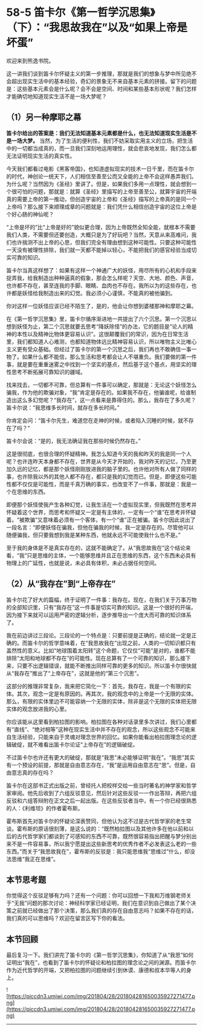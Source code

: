 # 58-5 笛卡尔《第一哲学沉思集》（下）：“我思故我在”以及“如果上帝是坏蛋”

欢迎来到熊逸书院。

这一讲我们谈到笛卡尔怀疑主义的第一步推理，那就是我们的想象与梦中所见绝不会超出现实生活中的基本经验，奇幻的景象无不来自基本元素的拼接。留下的问题是：这些基本元素会是什么呢？会不会是空间、时间和某些基本形状呢？我们怎样才能确切地知道现实生活不是一场大梦呢？

## （1）另一种摩耶之幕

 **笛卡尔给出的答案是：我们无法知道基本元素都是什么，也无法知道现实生活是不是一场大梦。** 当然，为了生活的便利性，我们不妨采取实用主义的立场，把生活中的一切都当成真的，而一旦我们深刻地运用理性，就会悲哀地发现，我们怎么都无法证明现实生活的真实性。

今天我们都看过电影《黑客帝国》，也知道虚拟现实的技术一日千里，而在笛卡尔的时代，神创论一统天下，人们相信至善至公而又全能的上帝不会这样愚弄我们。为什么呢？当然因为《圣经》里讲了。但是，如果我们多用一点理性，就会想到一个很可怕的问题，那就是：就算《圣经》里描写的上帝至善至公，就算宇宙的开端真的需要上帝的第一推动，但创造宇宙的上帝和《圣经》描写的上帝真的是同一个上帝吗？那么接下来顺理成章的问题就是：我们凭什么相信创造宇宙的这位上帝是个好心肠的神仙呢？

“上帝是坏的”比“上帝是好的”貌似更合理，因为上帝既然全知全能，就根本不需要我们人类，不需要但还要创造，大概只是为了好玩吧？当然，天意从来高难问，我们也许揣测不出上帝的心思，但我们完全有理由想到这种可能性。只要这种可能性一天没有被理性排除，我们就一天都不能掉以轻心，不能把我们的感官经验当成切实可靠的知识。

笛卡尔当真这样想了：如果有这样一个神通广大的妖怪，用尽所有的心机和手段来捉弄我，给我制造出种种逼真的假象，那会怎么样呢？天空、大地、颜色、声音，也许都不存在，甚至连我的手脚、眼睛、血肉也不存在。我所以为的这些存在，也许都是妖怪给我制造出来的幻觉。我必须小心谨慎，不能真的被他骗到。

你对这样一位妖怪应该已经不陌生了，是的，他会让你想到婆楼那神和摩耶之幕。

在《第一哲学沉思集》里，笛卡尔循序渐进地一共提出了六个沉思。第一个沉思以想到妖怪为止，第二个沉思就要去思考“降妖除怪”的办法，它的题目是“论人的精神的本性以及精神比物体更容易认识”。这很颠覆我们的常识，因为在日常生活里，我们都知道人心难测，也都知道物体远比精神容易认识，所以唯物主义比唯心主义更有受众基础。但经过了笛卡尔的第一个沉思之后，我们再也不敢确信一事一物了。如果什么都不能信，那么生活和思考都会让人不堪重负。我们要做的第一件事，就是要在重重迷雾之中找到一个坚实的基点，然后基于这个基点，用坚实的理性思考不断拓展可靠知识的疆域。

找来找去，一切都不可靠，但总算有一件事可以确定，那就是：无论这个妖怪怎么骗我，作为他的欺骗对象，“我”肯定是存在的。如果我不存在，他骗谁呢，给谁制造出这么多幻觉呢？“我存在”，这一点看来是靠得住的。那么，我存在了多久呢？笛卡尔说：“我思维多长时间，就存在多长时间。”

你肯定会问：“笛卡尔先生，难道您在走神的时候，或者陷入沉睡的时候，就不存在了吗？”

笛卡尔会说：“是的，我无法确证我在那些时候仍然存在。”

这是很彻底，也很合理的怀疑精神。我怎么知道今天的我和昨天的我是同一个人呢？也许连昨天本身都不存在，世界是从今天才开始的，我对昨天的记忆，乃至更加久远的记忆，都是那个妖怪刚刚放进我的脑子里的。也许他对所有人做了同样的事，也许除我以外的其他人都不存在，都只是我的幻觉而已。但是，即便这些可能性都不仅仅是可能性，而是千真万确的事实，也改变不了一件事，那就是：我是一个在思维的东西。

即便那个妖怪使我产生各种幻觉，让我生活在一个虚拟现实里，但我既然在思考并怀疑着这个世界，而思考和怀疑又一定是有主体的，一定有一个“谁”在思考并怀疑着。“被欺骗”又意味着必须有一个客体，有一个“谁”正在被骗。笛卡尔因此说出了一段名言：“即便妖怪在骗我，但他在骗我的时候，我一定是存在的。尽管他可以随便骗我，但只要我想到我是某种东西，他就永远不可能使我什么也不是。”

至于我的身体是不是真实存在的，这就不能确定了。从“我思故我在”这个结论来看，“我”只是思维的主体，一个能够思维并且正在思维的东西，这个东西未必具有物理上的广延性，也就是说，未必具有体积，未必占据任何空间。

## （2）从“我存在”到“上帝存在”

笛卡尔花了好大的篇幅，终于证明了一件事：我存在。现在，在我们关于万事万物的全部知识里，只有“我存在”这一件事是切实可靠的知识。这是一个很好的开端，因为接下来就可以运用严密的逻辑分析，逐步推导出一个庞大而可靠的知识体系了。

我在前边讲过三段论。三段论的一个特点是：只要前提是正确的，结论就一定是正确的。而笛卡尔的哲学意味着，在“我思故我在”出现之前，人类的一切知识都只有盖然性的意义。比如“地球围着太阳转”这个命题，它仅仅“可能”是对的，谁都不能排除“太阳和地球都不存在”的可能性。现在总算有了一个可靠的知识，那么接下来，只要不出逻辑错误，就能不断推出同样可靠的更多的知识。所以笛卡尔很快就从“我存在”推出了“上帝存在”，这就是他的“第三个沉思”。

这部分的推理非常复杂，我来把它简化一下：首先，我存在，我是一个有限的实体。其次，观念一定是有原因的。再其次，我的观念中的上帝是一个无限的实体。那么，有限的实体里边不可能容纳一个无限的实体，除非是这个无限的实体把无限实体的观念放进我的心里。

你应该能从这里看到柏拉图的影响。柏拉图在各种对话录里多次讲过，我们心里都有“直线”、“绝对相等”这种在现实生活中并不存在的观念，所以这些观念不可能来自生活经验，只能来自于灵魂对理念世界的回忆。如果你能看出柏拉图理念论的逻辑破绽，就不难看出笛卡尔论证“上帝存在”的逻辑破绽。

不过笛卡尔也许还有更大的破绽，那就是“我思”未必能够证明“我在”。“我思”其实有一个预设的前提，那就是自由意志存在，“我”是运用自由意志在“思”。但是，自由意志真的存在吗？

笛卡尔在这部书正式出版之前，曾经托人把校样交给一些当时著名的神学家和哲学家审阅。他先后收到了六组反驳意见，然后针对这些反驳一一作出答辩，再把六组反驳和六组答辩附在正文之后一起出版。在这些反驳者当中，有一个你已经很熟悉的人：《利维坦》的作者霍布斯。

霍布斯首先对笛卡尔的怀疑论深表赞同，但他认为这不过是古代哲学家的老生常谈。霍布斯的原话很刻薄，是这么说的：“既然柏拉图以及其他许多在他以前和以后的古代哲学家们都谈到了可感知的东西不可靠，既然很容易指出把醒与梦分别出来不是一件容易事，所以我宁愿提出这些新思考的优秀作者不必发表这么老的一些东西。”而关于“我思故我在”，霍布斯的反驳是：我只能思维我“思维过”什么，却没法思维“我正在思维”。

## 本节思考题

你觉得这个反驳足够有力吗？还有一个问题：你可以回想一下我和万维钢老师关于“无我”问题的那次讨论：神经科学家已经证明，我们在意识到自己做出了某个决策之前就已经做出了那个决策，那么我们真的存在自由意志吗？如果不存在的话，我们真的可以思维吗？欢迎在留言区写下你的看法。

## 本节回顾

最后复习一下。我们讲完了笛卡尔的《第一哲学沉思集》，你知道了从“我思”如何证明出“我在”，也看到了笛卡尔的怀疑论和柏拉图的理念论之间的渊源。而笛卡尔作为近代哲学的开端，又把柏拉图的问题继续引到休谟、康德和叔本华等人的身上。

![https://piccdn3.umiwi.com/img/201804/28/201804281650035927271477.png](https://piccdn3.umiwi.com/img/201804/28/201804281650035927271477.png)

---
